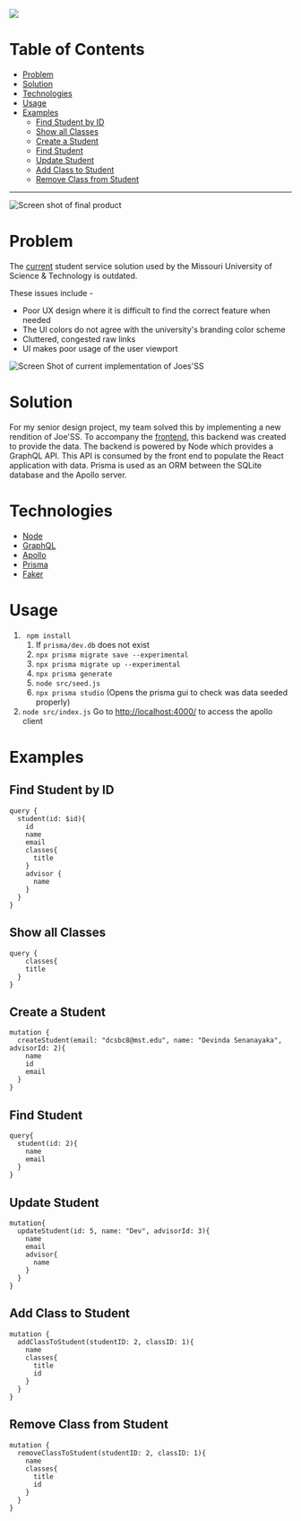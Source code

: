 
![](https://i.imgur.com/HpMehrs.png)
# Table of Contents
- [Problem](#problem)
- [Solution](#solution)
- [Technologies](#technologies)
- [Usage](#usage)
- [Examples](#examples)
  * [Find Student by ID](#find-student-by-id)
  * [Show all Classes](#show-all-classes)
  * [Create a Student](#create-a-student)
  * [Find Student](#find-student)
  * [Update Student](#update-student)
  * [Add Class to Student](#add-class-to-student)
  * [Remove Class from Student](#remove-class-from-student)
---
![Screen shot of final product](https://i.imgur.com/TbkWMaK.png)


# Problem
The [current](https://joess.mst.edu/) student service solution used by the Missouri University of Science & Technology is outdated. 

These issues include -
- Poor UX design where it is difficult to find the correct feature when needed
 - The UI colors do not agree with the university's branding color scheme
 - Cluttered, congested raw links
 - UI makes poor usage of the user viewport

![Screen Shot of current implementation of Joes'SS](https://i.imgur.com/CPQChfF.png)

# Solution
For my senior design project, my team solved this by implementing a new rendition of Joe'SS. To accompany the [frontend](https://github.com/dca123/Joess-Refresh-Frontend), this backend was created to provide the data. The backend is powered by Node which provides a GraphQL API. This API is consumed by the front end to populate the React application with data. Prisma is used as an ORM between the SQLite database and the Apollo server.

# Technologies

 - [Node](https://nodejs.org/)
 - [GraphQL](https://graphql.org/)
 - [Apollo](https://www.apollographql.com/)
 - [Prisma](https://www.prisma.io/)
 - [Faker](https://github.com/marak/Faker.js/)

# Usage

 1. ` npm install` 
	 1. If `prisma/dev.db` does not exist  
	 3. `npx prisma migrate save --experimental` 
	 4.  `npx prisma migrate up --experimental`
	 5. `npx prisma generate`  
	 6. `node src/seed.js` 
	 7. `npx prisma studio` (Opens the prisma gui to check was data seeded properly) 
 8. `node src/index.js` Go to [http://localhost:4000/](http://localhost:4000/)  to access the
    apollo client

# Examples

## Find Student by ID

```
query {
  student(id: $id){
    id
    name
    email
    classes{
      title
    }
    advisor {
      name
    }
  }
}

```

## Show all Classes

```
query {
	classes{
    title
  }
}

```

## Create a Student

```
mutation {
  createStudent(email: "dcsbc8@mst.edu", name: "Devinda Senanayaka", advisorId: 2){
    name
    id
    email
  }
}

```

## Find Student

```
query{
  student(id: 2){
    name
    email
  }
}

```

## Update Student

```
mutation{
  updateStudent(id: 5, name: "Dev", advisorId: 3){
    name
    email
    advisor{
      name
    }
  }
}

```

## Add Class to Student

```
mutation {
  addClassToStudent(studentID: 2, classID: 1){
    name
    classes{
      title
      id
    }
  }
}

```

## Remove Class from Student

```
mutation {
  removeClassToStudent(studentID: 2, classID: 1){
    name
    classes{
      title
      id
    }
  }
}
```
